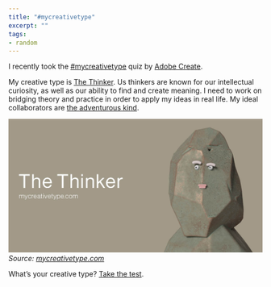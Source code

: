 ```yaml
---
title: "#mycreativetype"
excerpt: ""
tags:
- random
---
```


I recently took the [#mycreativetype](https://mycreativetype.com/) quiz by [Adobe Create](https://create.adobe.com/).

My creative type is [The Thinker](https://mycreativetype.com/type/thinker/). Us thinkers are known for our intellectual curiosity, as well as our ability to find and create meaning. I need to work on bridging theory and practice in order to apply my ideas in real life. My ideal collaborators are [the adventurous kind](https://mycreativetype.com/type/adventurer/).

![The Thinker. Deep thoughts, big questions.](/assets/images/The_Thinker.jpg)
*Source: [mycreativetype.com](https://mycreativetype.com/type/thinker/)*

What’s your creative type? [Take the test](https://mycreativetype.com/).
